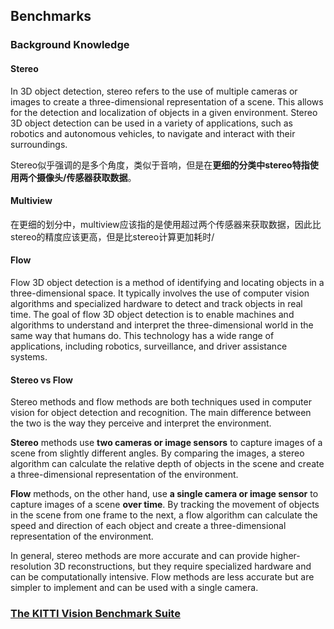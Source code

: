 ## Benchmarks

### Background Knowledge

#### Stereo
In 3D object detection, stereo refers to the use of multiple cameras or images to create a three-dimensional representation of a scene. This allows for the detection and localization of objects in a given environment. Stereo 3D object detection can be used in a variety of applications, such as robotics and autonomous vehicles, to navigate and interact with their surroundings.

Stereo似乎强调的是多个角度，类似于音响，但是在**更细的分类中stereo特指使用两个摄像头/传感器获取数据**。

#### Multiview
在更细的划分中，multiview应该指的是使用超过两个传感器来获取数据，因此比stereo的精度应该更高，但是比stereo计算更加耗时/

#### Flow
Flow 3D object detection is a method of identifying and locating objects in a three-dimensional space. It typically involves the use of computer vision algorithms and specialized hardware to detect and track objects in real time. The goal of flow 3D object detection is to enable machines and algorithms to understand and interpret the three-dimensional world in the same way that humans do. This technology has a wide range of applications, including robotics, surveillance, and driver assistance systems.

#### Stereo vs Flow
Stereo methods and flow methods are both techniques used in computer vision for object detection and recognition. The main difference between the two is the way they perceive and interpret the environment.

**Stereo** methods use **two cameras or image sensors** to capture images of a scene from slightly different angles. By comparing the images, a stereo algorithm can calculate the relative depth of objects in the scene and create a three-dimensional representation of the environment.

**Flow** methods, on the other hand, use **a single camera or image sensor** to capture images of a scene **over time**. By tracking the movement of objects in the scene from one frame to the next, a flow algorithm can calculate the speed and direction of each object and create a three-dimensional representation of the environment.

In general, stereo methods are more accurate and can provide higher-resolution 3D reconstructions, but they require specialized hardware and can be computationally intensive. Flow methods are less accurate but are simpler to implement and can be used with a single camera.

### [The KITTI Vision Benchmark Suite](https://www.cvlibs.net/datasets/kitti)

